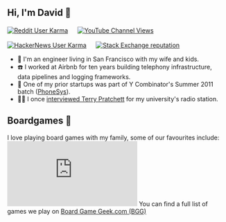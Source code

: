 ## Hi, I'm David 🐬
[![Reddit User Karma](https://img.shields.io/reddit/user-karma/combined/ddol?label=u%2Fddol)](https://www.reddit.com/user/ddol/) 　
[![YouTube Channel Views](https://img.shields.io/youtube/channel/views/UCZhc_AuWvY6TXytMBQ_FbAQ?label=YouTube)](https://youtube.com/@david-dolphin-sf)

[![HackerNews User Karma](https://img.shields.io/hackernews/user-karma/ddol?label=u%2Fddol)](https://news.ycombinator.com/user?id=ddol) 　
[![Stack Exchange reputation](https://img.shields.io/stackexchange/stackoverflow/r/202924?style=social&logo=stackoverflow&logoColor=%23F58025&label=StackOverflow)](https://stackoverflow.com/users/202924/david-dolphin?tab=profile) 　


* 🏡 I'm an engineer living in San Francisco with my wife and kids.
* ☎️ I worked at Airbnb for ten years building telephony infrastructure, data pipelines and logging frameworks.
* 🚀 One of my prior startups was part of Y Combinator's Summer 2011 batch ([PhoneSys](https://www.ycombinator.com/companies/phonesys)).
* 🧙‍♀️ I once [interviewed Terry Pratchett](https://web.archive.org/web/20120423234156/http://ian.ie/521/terry-pratchett/) for my university's radio station.

## Boardgames 🎲
I love playing board games with my family, some of our favourites include:
[![Our favorite board games](https://boardgamegeek.com/jswidget.php?username=ddol&images=medium&show=top10&numitems=10&text=none&inline=1&imagepos=center&domains%5B%5D=boardgame&imagewidget=1)](https://boardgamegeek.com/collection/user/ddol?✦sort=rating&sortdir=desc&rankobjectid=1&rankobjecttype=subtype&columns=title%7Cstatus%7Cversion%7Crating%7Cbggrating%7Cplays%7Ccomment%7Ccommands&geekranks=Board%20Game%20Rank&own=1&objecttype=thing&ff=1&subtype=boardgame)
You can find a full list of games we play on [Board Game Geek.com (BGG)](https://boardgamegeek.com/collection/user/ddol?sort=rating&sortdir=desc&rankobjecttype=subtype&rankobjectid=1&columns=title%7Cstatus%7Cversion%7Crating%7Cbggrating%7Cplays%7Ccomment%7Ccommands&geekranks=Board%20Game%20Rank&own=1&objecttype=thing&ff=1&subtype=boardgame)
